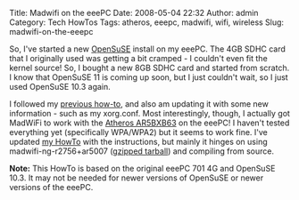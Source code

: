 Title: Madwifi on the eeePC
Date: 2008-05-04 22:32
Author: admin
Category: Tech HowTos
Tags: atheros, eeepc, madwifi, wifi, wireless
Slug: madwifi-on-the-eeepc

So, I've started a new [OpenSuSE](http://www.opensuse.org) install on my
eeePC. The 4GB SDHC card that I originally used was getting a bit
cramped - I couldn't even fit the kernel source! So, I bought a new 8GB
SDHC card and started from scratch. I know that OpenSuSE 11 is coming up
soon, but I just couldn't wait, so I just used OpenSuSE 10.3 again.

I followed my [previous
how-to](http://www.jasonantman.com/wiki/index.php/OpenSuSE_10.3_on_eeePC_External_SDHC),
and also am updating it with some new information - such as my
xorg.conf. Most interestingly, though, I actually got MadWiFi to work
with the [Atheros
AR5BXB63](http://madwifi.org/wiki/Compatibility/Atheros#AtherosAR5BXB63)
on the eeePC! I haven't tested everything yet (specifically WPA/WPA2)
but it seems to work fine. I've updated [my
HowTo](http://www.jasonantman.com/wiki/index.php/OpenSuSE_10.3_on_eeePC_External_SDHC#Update_2008-05-02)
with the instructions, but mainly it hinges on using
madwifi-ng-r2756+ar5007 ([gzipped
tarball](http://snapshots.madwifi.org/special/madwifi-ng-r2756+ar5007.tar.gz))
and compiling from source.

**Note:** This HowTo is based on the original eeePC 701 4G and OpenSuSE
10.3. It may not be needed for newer versions of OpenSuSE or newer
versions of the eeePC.
